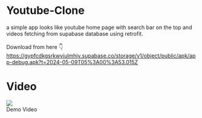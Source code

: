 # Youtube-Clone
a simple app looks like youtube home page with search bar on the top and videos fetching from supabase database using retrofit.<br>
<br>
Download from here 👇
<br>
https://gypfcdkgsrkwyiulmhjv.supabase.co/storage/v1/object/public/apk/app-debug.apk?t=2024-05-09T05%3A00%3A53.015Z
# Video
[![](https://markdown-videos-api.jorgenkh.no/youtube/{https://youtu.be/_t0ttdXQ3y0?si=lg58c4yLMLgPSRSt})](https://youtu.be/{https://youtu.be/_t0ttdXQ3y0?si=lg58c4yLMLgPSRSt})<br>
Demo Video
